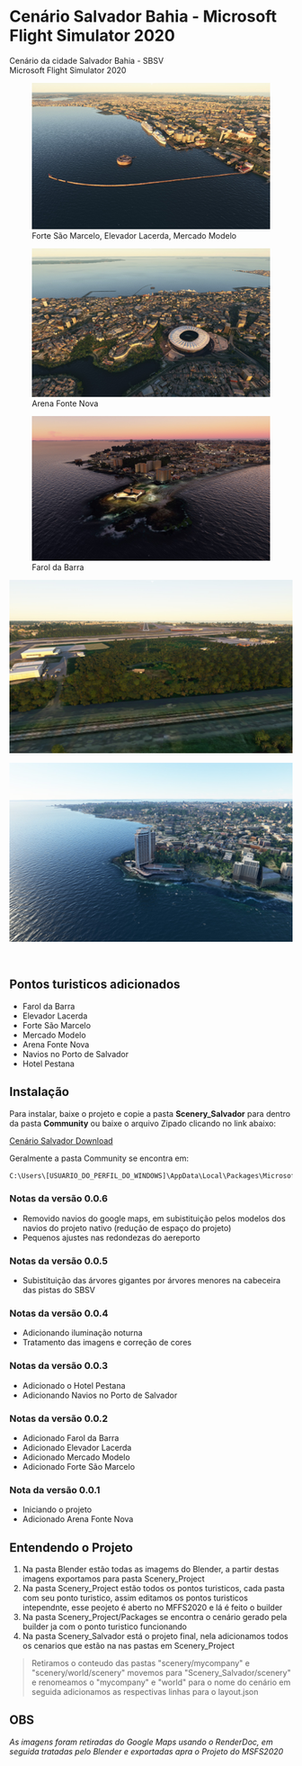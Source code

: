 # Cenário Salvador Bahia - Microsoft Flight Simulator 2020


Cenário da cidade Salvador Bahia - SBSV<br>
Microsoft Flight Simulator 2020

<figure>
<img src="https://github.com/git-exahost/MSFS2020-Scenery-SBSV/blob/main/Screenshots/img01.jpg">
Forte São Marcelo, Elevador Lacerda, Mercado Modelo
</figure>

<figure>
<img src="https://github.com/git-exahost/MSFS2020-Scenery-SBSV/blob/main/Screenshots/img02.jpg">
Arena Fonte Nova
</figure>

<figure>
<img src="https://github.com/git-exahost/MSFS2020-Scenery-SBSV/blob/main/Screenshots/img03.jpg">
Farol da Barra
</figure>

![alt text](https://github.com/git-exahost/MSFS2020-Scenery-SBSV/blob/main/Screenshots/img04.jpg?raw=true "Cabeceira da pista 10 sem as árvores grandes, tambem foram adicionado os galpões")

![alt text](https://github.com/git-exahost/MSFS2020-Scenery-SBSV/blob/main/Screenshots/img05.jpg?raw=true "Hotel Pestana")

<br>

## Pontos turisticos adicionados

- Farol da Barra
- Elevador Lacerda
- Forte São Marcelo
- Mercado Modelo
- Arena Fonte Nova
- Navios no Porto de Salvador
- Hotel Pestana

## Instalação

<p>Para instalar, baixe o projeto e copie a pasta <b>Scenery_Salvador</b> para dentro da pasta <b>Community</b> ou baixe o arquivo Zipado clicando no link abaixo:</p>

[Cenário Salvador Download](https://github.com/git-exahost/MSFS2020-Scenery-SBSV/releases/download/0.0.6/Scenery_Salvador_0.0.6.zip)

<p>Geralmente a pasta Community se encontra em:</p>

```sh
C:\Users\[USUARIO_DO_PERFIL_DO_WINDOWS]\AppData\Local\Packages\Microsoft.FlightSimulator_8wekyb3d8bbwe\LocalCache\Packages\Community
```
### Notas da versão 0.0.6
- Removido navios do google maps, em subistituição pelos modelos dos navios do projeto nativo (redução de espaço do projeto)
- Pequenos ajustes nas redondezas do aereporto 

### Notas da versão 0.0.5
- Subistituição das árvores gigantes por árvores menores na cabeceira das pistas do SBSV

### Notas da versão 0.0.4
- Adicionando iluminação noturna
- Tratamento das imagens e correção de cores

### Notas da versão 0.0.3
- Adicionado o Hotel Pestana
- Adicionando Navios no Porto de Salvador

### Notas da versão 0.0.2
- Adicionado Farol da Barra
- Adicionado Elevador Lacerda
- Adicionado Mercado Modelo
- Adicionado Forte São Marcelo


### Nota da versão 0.0.1
- Iniciando o projeto
- Adicionado Arena Fonte Nova
  
## Entendendo o Projeto

1. Na pasta Blender estão todas as imagems do Blender, a partir destas imagens exportamos para pasta Scenery_Project
2. Na pasta Scenery_Project estão todos os pontos turisticos, cada pasta com seu ponto turistico, assim editamos os pontos turisticos intependnte, esse peojeto é aberto no MFFS2020 e lá é feito o builder
3. Na pasta Scenery_Project/Packages se encontra o cenário gerado pela builder ja com o ponto turistico funcionando
4. Na pasta Scenery_Salvador está o projeto final, nela adicionamos todos os cenarios que estão na nas pastas em Scenery_Project

> Retiramos o conteudo das pastas "scenery/mycompany" e "scenery/world/scenery" movemos para "Scenery_Salvador/scenery" e renomeamos o "mycompany" e "world" para o nome do cenário em seguida adicionamos as respectivas linhas para o layout.json

## OBS
*As imagens foram retiradas do Google Maps usando o RenderDoc, em seguida tratadas pelo Blender e exportadas apra o Projeto do MSFS2020*



